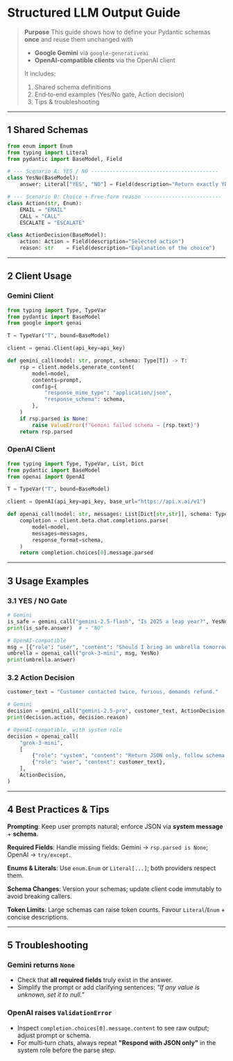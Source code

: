 # Structured LLM Output Guide

> **Purpose**
> This guide shows how to define your Pydantic schemas **once** and reuse them unchanged with
>
> * **Google Gemini** via `google-generativeai`
> * **OpenAI-compatible clients** via the OpenAI client
>
> It includes:
>
> 1. Shared schema definitions
> 2. End‑to‑end examples (Yes/No gate, Action decision)
> 3. Tips & troubleshooting

---

## 1  Shared Schemas

```python
from enum import Enum
from typing import Literal
from pydantic import BaseModel, Field

# --- Scenario A: YES / NO -----------------------------------------
class YesNo(BaseModel):
    answer: Literal["YES", "NO"] = Field(description="Return exactly YES or NO, uppercase")

# --- Scenario B: Choice + Free‑form reason -------------------------
class Action(str, Enum):
    EMAIL = "EMAIL"
    CALL = "CALL"
    ESCALATE = "ESCALATE"

class ActionDecision(BaseModel):
    action: Action = Field(description="Selected action")
    reason: str    = Field(description="Explanation of the choice")
```

---

## 2  Client Usage

### Gemini Client

```python
from typing import Type, TypeVar
from pydantic import BaseModel
from google import genai

T = TypeVar("T", bound=BaseModel)

client = genai.Client(api_key=api_key)

def gemini_call(model: str, prompt, schema: Type[T]) -> T:
    rsp = client.models.generate_content(
        model=model,
        contents=prompt,
        config={
            "response_mime_type": "application/json",
            "response_schema": schema,
        },
    )
    if rsp.parsed is None:
        raise ValueError(f"Gemini failed schema → {rsp.text}")
    return rsp.parsed
```

### OpenAI Client

```python
from typing import Type, TypeVar, List, Dict
from pydantic import BaseModel
from openai import OpenAI

T = TypeVar("T", bound=BaseModel)

client = OpenAI(api_key=api_key, base_url="https://api.x.ai/v1")

def openai_call(model: str, messages: List[Dict[str,str]], schema: Type[T]) -> T:
    completion = client.beta.chat.completions.parse(
        model=model,
        messages=messages,
        response_format=schema,
    )
    return completion.choices[0].message.parsed
```

---

## 3  Usage Examples

### 3.1  YES / NO Gate

```python
# Gemini
is_safe = gemini_call("gemini-2.5-flash", "Is 2025 a leap year?", YesNo)
print(is_safe.answer)  # → "NO"

# OpenAI-compatible
msg = [{"role": "user", "content": "Should I bring an umbrella tomorrow?"}]
umbrella = openai_call("grok-3-mini", msg, YesNo)
print(umbrella.answer)
```

### 3.2  Action Decision

```python
customer_text = "Customer contacted twice, furious, demands refund."

# Gemini
decision = gemini_call("gemini-2.5-pro", customer_text, ActionDecision)
print(decision.action, decision.reason)

# OpenAI-compatible, with system role
decision = openai_call(
    "grok-3-mini",
    [
        {"role": "system", "content": "Return JSON only, follow schema."},
        {"role": "user", "content": customer_text},
    ],
    ActionDecision,
)
```

---

## 4  Best Practices & Tips

**Prompting**: Keep user prompts natural; enforce JSON via **system message** + **schema**.

**Required Fields**: Handle missing fields: Gemini → `rsp.parsed is None`; OpenAI → `try/except`.

**Enums & Literals**: Use `enum.Enum` or `Literal[...]`; both providers respect them.

**Schema Changes**: Version your schemas; update client code immutably to avoid breaking callers.

**Token Limits**: Large schemas can raise token counts. Favour `Literal`/`Enum` + concise descriptions.

---

## 5  Troubleshooting

### Gemini returns `None`

* Check that **all required fields** truly exist in the answer.
* Simplify the prompt or add clarifying sentences: *"If any value is unknown, set it to null."*

### OpenAI raises `ValidationError`

* Inspect `completion.choices[0].message.content` to see raw output; adjust prompt or schema.
* For multi‑turn chats, always repeat **"Respond with JSON only"** in the system role before the parse step.
